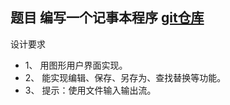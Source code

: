 ## 题目  编写一个记事本程序 [git仓库 ](https://github.com/han1396735592/notebook)



   设计要求
* 1、  用图形用户界面实现。
* 2、  能实现编辑、保存、另存为、查找替换等功能。
* 3、  提示：使用文件输入输出流。


